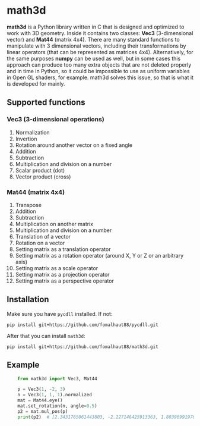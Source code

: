 # math3d

**math3d** is a Python library written in C that is designed and optimized to work with 3D geometry. Inside it contains two classes: **Vec3** (3-dimensional vector) and **Mat44** (matrix 4x4). There are many standard functions to manipulate with 3 dimensional vectors, including their transformations by linear operators (that can be represented as matrices 4x4). Alternatively, for the same purposes **numpy** can be used as well, but in some cases this approach can produce too many extra objects that are not deleted properly and in time in Python, so it could be impossible to use as uniform variables in Open GL shaders, for example. math3d solves this issue, so that is what it is developed for mainly.

## Supported functions

### Vec3 (3-dimensional operations)

1. Normalization
2. Invertion
3. Rotation around another vector on a fixed angle
4. Addition
5. Subtraction
6. Multiplication and division on a number
7. Scalar product (dot)
8. Vector product (cross)

### Mat44 (matrix 4x4)

1. Transpose
2. Addition
3. Subtraction
4. Multiplication on another matrix
5. Multiplication and division on a number
6. Translation of a vector
7. Rotation on a vector
8. Setting matrix as a translation operator
9. Setting matrix as a rotation operator (around X, Y or Z or an arbitrary axis)
10. Setting matrix as a scale operator
11. Setting matrix as a projection operator
12. Setting matrix as a perspective operator

## Installation

Make sure you have `pycdll` installed. If not:

    pip install git+https://github.com/fomalhaut88/pycdll.git

After that you can install `math3d`:

    pip install git+https://github.com/fomalhaut88/math3d.git

## Example

```python
    from math3d import Vec3, Mat44

    p = Vec3(1, -2, 3)
    n = Vec3(1, 1, 1).normalized
    mat = Mat44.eye()
    mat.set_rotation(n, angle=0.5)
    p2 = mat.mul_pos(p)
    print(p2)  # [2.3431765061443803, -2.227146425913363, 1.8839699197689825]
```

